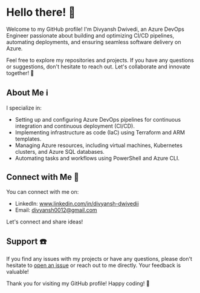 # Hello there! 👋

Welcome to my GitHub profile! I'm Divyansh Dwivedi, an Azure DevOps Engineer passionate about building and optimizing CI/CD pipelines, automating deployments, and ensuring seamless software delivery on Azure.

Feel free to explore my repositories and projects. If you have any questions or suggestions, don't hesitate to reach out. Let's collaborate and innovate together! 🚀

## About Me ℹ️

I specialize in:

- Setting up and configuring Azure DevOps pipelines for continuous integration and continuous deployment (CI/CD).
- Implementing infrastructure as code (IaC) using Terraform and ARM templates.
- Managing Azure resources, including virtual machines, Kubernetes clusters, and Azure SQL databases.
- Automating tasks and workflows using PowerShell and Azure CLI.


## Connect with Me 🤝

You can connect with me on:

- LinkedIn: www.linkedin.com/in/divyansh-dwivedii
- Email: divyansh0012@gmail.com

Let's connect and share ideas!

## Support ☎️

If you find any issues with my projects or have any questions, please don't hesitate to [open an issue](link_to_issue_tracker) or reach out to me directly. Your feedback is valuable!



Thank you for visiting my GitHub profile! Happy coding! 🚀
